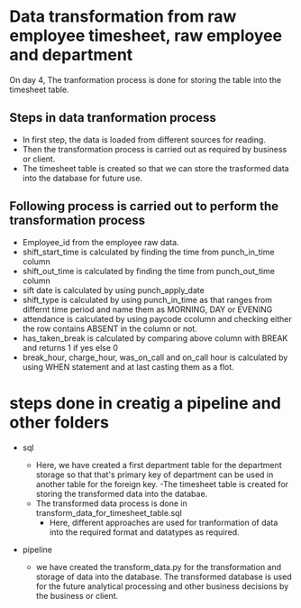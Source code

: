 # Data transformation from raw employee timesheet, raw employee and department
On day 4, The tranformation process is done for storing the table into the timesheet table.

## Steps in data tranformation process

- In first step, the data is loaded from different sources  for reading.
- Then the transformation process is carried out as required by business or client.
- The timesheet table is created so that we can store the trasformed data into the database for future use.


## Following process is carried out to perform the transformation process 
- Employee_id from the employee raw data.
- shift_start_time is calculated by finding the time from punch_in_time column
- shift_out_time is calculated by finding the time from punch_out_time column
- sift date is calculated by using punch_apply_date 
- shift_type is calculated by using punch_in_time as that ranges from differnt time period and name them as MORNING, DAY or EVENING
- attendance is calculated by using paycode ccolumn and checking either the row contains ABSENT in the column or not.
- has_taken_break is calculated by comparing above column with BREAK and returns 1 if yes else 0
- break_hour, charge_hour, was_on_call and on_call hour is calculated by using WHEN statement and at last casting them as a flot.


# steps done in creatig a pipeline and other folders

- sql
    - Here, we have created a first department table for the department storage so that that's primary key of department can be used in another table for the foreign key.
    -The timesheet table is created for storing the transformed data into the databae.
    - The transformed data process is done in transform_data_for_timesheet_table.sql
        - Here, different approaches are used for tranformation of data into the required format and datatypes as required.

- pipeline
    - we have created the transform_data.py for the transformation and storage of data into the database. The transformed database is used for the future analytical processing and other business decisions by the business or client.
